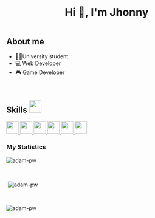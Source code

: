 <div id="user-content-toc">
  <ul align="center">
    <summary><h1 style="display: inline-block">Hi 👋, I'm Jhonny</h1></summary>
  </ul>
</div>

<!-- About me -->

## About me

- 👨‍🎓University student 
- 💻 Web Developer
- 🎮 Game Developer
<br>

<!-- Tech Skills -->

<h2> Skills <img src = "https://media2.giphy.com/media/QssGEmpkyEOhBCb7e1/giphy.gif?cid=ecf05e47a0n3gi1bfqntqmob8g9aid1oyj2wr3ds3mg700bl&rid=giphy.gif" width = 32px> </h2>
<a href= https://github.com/JhonnyRamos04?tab=repositories&q=&type=&language=reactjs&sort= > <img width ='32px' src ='https://raw.githubusercontent.com/rahulbanerjee26/githubAboutMeGenerator/main/icons/reactjs.svg'> </a>
<a href= https://github.com/JhonnyRamos04?tab=repositories&q=&type=&language=javascript&sort= > <img width ='32px' src ='https://raw.githubusercontent.com/rahulbanerjee26/githubAboutMeGenerator/main/icons/javascript.svg'> </a>
<a href= https://github.com/JhonnyRamos04?tab=repositories&q=&type=&language=css&sort= > <img width ='32px' src ='https://raw.githubusercontent.com/rahulbanerjee26/githubAboutMeGenerator/main/icons/css.svg'> </a>
<a href= https://github.com/JhonnyRamos04?tab=repositories&q=&type=&language=astro&sort= > <img width ='32px' src
='https://raw.githubusercontent.com/pheralb/svgl/main/static/library/astro_dark.svg'> </a>
<a href= https://github.com/JhonnyRamos04?tab=repositories&q=&type=&language=html&sort= > <img width ='32px' src ='https://raw.githubusercontent.com/rahulbanerjee26/githubAboutMeGenerator/main/icons/html.svg'> </a>
<a href= https://github.com/JhonnyRamos04?tab=repositories&q=&type=&language=csharp&sort= > <img width ='32px' src ='https://raw.githubusercontent.com/rahulbanerjee26/githubAboutMeGenerator/main/icons/csharp.svg'> </a>

<!-- Statistics -->

<h3>My Statistics</h3>
<p><img align="center"
    src="https://github-readme-stats.vercel.app/api/top-langs?username=JhonnyRamos04&show_icons=true&locale=en&bg_color=0d1117&text_color=ffffff&layout=compact"
    alt="adam-pw" 
    bg_color=#808080/></p>

<br>

<p>&nbsp;<img align="center" src="https://github-readme-stats.vercel.app/api?username=JhonnyRamos04&show_icons=true&locale=en&bg_color=0d1117&text_color=ffffff&repo=convoychat"
    alt="adam-pw" /></p>

<br>

<p><img align="center" src="https://github-readme-streak-stats.herokuapp.com/?user=JhonnyRamos04&theme=dark&background=0d1117&date_format=M%20j%5B%2C%20Y%5D" alt="adam-pw" /></p>
      

 

<!--
**JhonnyRamos04/JhonnyRamos04** is a ✨ _special_ ✨ repository because its `README.md` (this file) appears on your GitHub profile.

Here are some ideas to get you started:

- 🔭 I’m currently working on ...
- 🌱 I’m currently learning ...
- 👯 I’m looking to collaborate on ...
- 🤔 I’m looking for help with ...
- 💬 Ask me about ...
- 📫 How to reach me: ...
- 😄 Pronouns: ...
- ⚡ Fun fact: ...
-->
